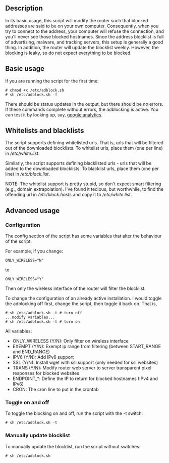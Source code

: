 ## Description

In its basic usage, this script will modify the router such that blocked addresses are said to be on your own computer. Consequently, when you try to connect to the address, your computer will refuse the connection, and you'll never see those blocked hostnames. Since the address blocklist is full of advertising, malware, and tracking servers, this setup is generally a good thing. In addition, the router will update the blocklist weekly. However, the blocking is leaky, so do not expect everything to be blocked.

## Basic usage

If you are running the script for the first time:

    # chmod +x /etc/adblock.sh
    # sh /etc/adblock.sh -f

There should be status updates in the output, but there should be *no* errors. If these commands complete without errors, the adblocking is active. You can test it by looking up, say, [google analytics](https://www.google-analytics.com).

## Whitelists and blacklists

The script supports defining whitelisted urls. That is, urls that will be filtered out of the downloaded blocklists. To whitelist urls, place them (one per line) in */etc/white.list*.

Similarly, the script supports defining blacklisted urls - urls that will be added to the downloaded blocklists. To blacklist urls, place them (one per line) in */etc/black.list*.

NOTE: The whitelist support is pretty stupid, so don't expect smart filtering (e.g., domain extrapolation). I've found it tedious, but worthwhile, to find the offending url in */etc/block.hosts* and copy it to */etc/white.list*.

## Advanced usage

### Configuration 

The config section of the script has some variables that alter the behaviour of the script.

For example, if you change:

    ONLY_WIRELESS="N"
    
to

    ONLY_WIRELESS="Y"
    
Then only the wireless interface of the router will filter the blocklist.

To change the configuration of an already active installation. I would toggle the adblocking off first, change the script, then toggle it back on. That is,

    # sh /etc/adblock.sh -t # turn off
    ...modify variables...
    # sh /etc/adblock.sh -t # turn on

All variables:

* ONLY_WIRELESS (Y/N): Only filter on wireless interface
* EXEMPT (Y/N): Exempt ip range from filtering (between START_RANGE and END_RANGE)
* IPV6 (Y/N): Add IPv6 support
* SSL (Y/N): Install wget with ssl support (only needed for ssl websites)
* TRANS (Y/N): Modify router web server to server transparent pixel responses for blocked websites
* ENDPOINT_*: Define the IP to return for blocked hostnames (IPv4 and IPv6)
* CRON: The cron line to put in the crontab

### Toggle on and off

To toggle the blocking on and off, run the script with the -t switch:

    # sh /etc/adblock.sh -t

### Manually update blocklist

To manually update the blocklist, run the script without switches:

    # sh /etc/adblock.sh